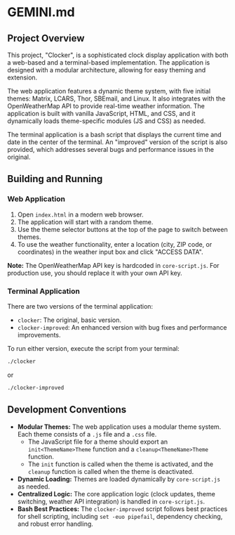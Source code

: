 # GEMINI.md

## Project Overview

This project, "Clocker", is a sophisticated clock display application with both a web-based and a terminal-based implementation. The application is designed with a modular architecture, allowing for easy theming and extension.

The web application features a dynamic theme system, with five initial themes: Matrix, LCARS, Thor, SBEmail, and Linux. It also integrates with the OpenWeatherMap API to provide real-time weather information. The application is built with vanilla JavaScript, HTML, and CSS, and it dynamically loads theme-specific modules (JS and CSS) as needed.

The terminal application is a bash script that displays the current time and date in the center of the terminal. An "improved" version of the script is also provided, which addresses several bugs and performance issues in the original.

## Building and Running

### Web Application

1.  Open `index.html` in a modern web browser.
2.  The application will start with a random theme.
3.  Use the theme selector buttons at the top of the page to switch between themes.
4.  To use the weather functionality, enter a location (city, ZIP code, or coordinates) in the weather input box and click "ACCESS DATA".

**Note:** The OpenWeatherMap API key is hardcoded in `core-script.js`. For production use, you should replace it with your own API key.

### Terminal Application

There are two versions of the terminal application:

*   `clocker`: The original, basic version.
*   `clocker-improved`: An enhanced version with bug fixes and performance improvements.

To run either version, execute the script from your terminal:

```bash
./clocker
```

or

```bash
./clocker-improved
```

## Development Conventions

*   **Modular Themes:** The web application uses a modular theme system. Each theme consists of a `.js` file and a `.css` file.
    *   The JavaScript file for a theme should export an `init<ThemeName>Theme` function and a `cleanup<ThemeName>Theme` function.
    *   The `init` function is called when the theme is activated, and the `cleanup` function is called when the theme is deactivated.
*   **Dynamic Loading:** Themes are loaded dynamically by `core-script.js` as needed.
*   **Centralized Logic:** The core application logic (clock updates, theme switching, weather API integration) is handled in `core-script.js`.
*   **Bash Best Practices:** The `clocker-improved` script follows best practices for shell scripting, including `set -euo pipefail`, dependency checking, and robust error handling.
